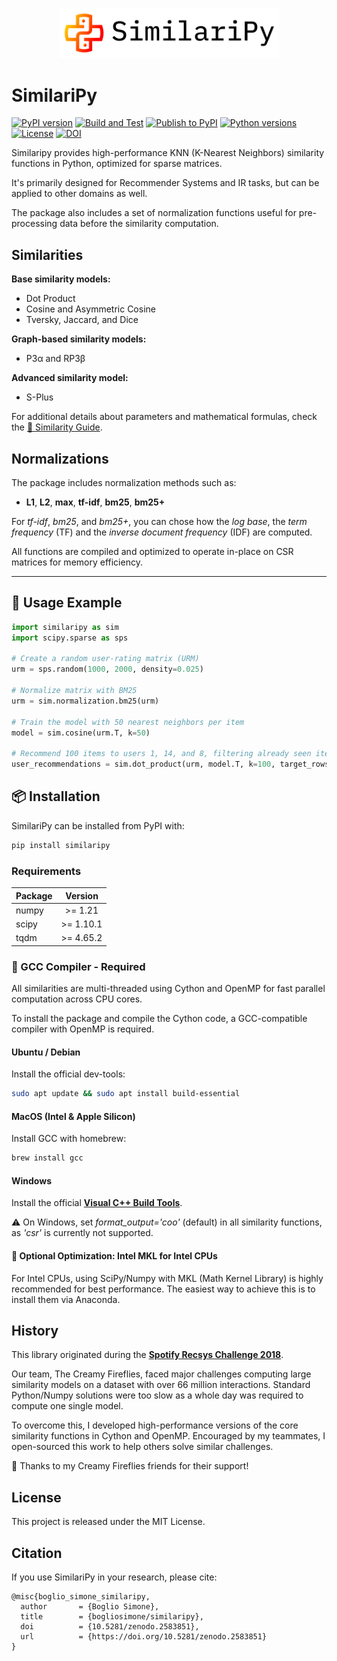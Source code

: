 <p align="center">
  <img src="https://raw.githubusercontent.com/bogliosimone/similaripy/master/logo.png" alt="similaripy" width="350"/>
</p>

# SimilariPy

[![PyPI version](https://img.shields.io/pypi/v/similaripy.svg?logo=pypi&logoColor=white)](https://pypi.org/project/similaripy/)
[![Build and Test](https://github.com/bogliosimone/similaripy/actions/workflows/python-package.yml/badge.svg)](https://github.com/bogliosimone/similaripy/actions/workflows/python-package.yml)
[![Publish to PyPI](https://github.com/bogliosimone/similaripy/actions/workflows/pypi-publish.yml/badge.svg)](https://github.com/bogliosimone/similaripy/actions/workflows/pypi-publish.yml)
[![Python versions](https://img.shields.io/pypi/pyversions/similaripy.svg?logo=python&logoColor=white)](https://pypi.org/project/similaripy/)
[![License](https://img.shields.io/github/license/bogliosimone/similaripy.svg)](https://github.com/bogliosimone/similaripy/blob/master/LICENSE)
[![DOI](https://zenodo.org/badge/DOI/10.5281/zenodo.2583851.svg)](https://doi.org/10.5281/zenodo.2583851)


Similaripy provides high-performance KNN (K-Nearest Neighbors) similarity functions in Python, optimized for sparse matrices. 

It's primarily designed for Recommender Systems and IR tasks, but can be applied to other domains as well.

The package also includes a set of normalization functions useful for pre-processing data before the similarity computation.

## Similarities

**Base similarity models:**

- Dot Product
- Cosine and Asymmetric Cosine
- Tversky, Jaccard, and Dice

**Graph-based similarity models:**

- P3&alpha; and RP3&beta;

**Advanced similarity model:**

- S-Plus

For additional details about parameters and mathematical formulas, check the [📘 Similarity Guide](docs/guide.md).

## Normalizations

The package includes normalization methods such as:

- **L1**, **L2**, **max**, **tf-idf**, **bm25**, **bm25+**

For *tf-idf*, *bm25*, and *bm25+*, you can chose how the *log base*, the *term frequency* (TF) and the *inverse document frequency* (IDF) are computed.

All functions are compiled and optimized to operate in-place on CSR matrices for memory efficiency.

---

## 🚀 Usage Example

```python
import similaripy as sim
import scipy.sparse as sps

# Create a random user-rating matrix (URM)
urm = sps.random(1000, 2000, density=0.025)

# Normalize matrix with BM25
urm = sim.normalization.bm25(urm)

# Train the model with 50 nearest neighbors per item 
model = sim.cosine(urm.T, k=50)

# Recommend 100 items to users 1, 14, and 8, filtering already seen items
user_recommendations = sim.dot_product(urm, model.T, k=100, target_rows=[1, 14, 8], filter_cols=urm)
```

## 📦 Installation

SimilariPy can be installed from PyPI with:

```cmd
pip install similaripy
```

### Requirements

| Package                         | Version        |
| --------------------------------|:--------------:|
| numpy                           |   >= 1.21      |
| scipy                           |   >= 1.10.1    |
| tqdm                            |   >= 4.65.2    |

### 🔧 GCC Compiler - Required

All similarities are multi-threaded using Cython and OpenMP for fast parallel computation across CPU cores.

To install the package and compile the Cython code, a GCC-compatible compiler with OpenMP is required.

#### Ubuntu / Debian

Install the official dev-tools:

```bash
sudo apt update && sudo apt install build-essential
```

#### MacOS (Intel & Apple Silicon)

Install GCC with homebrew:

```bash
brew install gcc
```

#### Windows

Install the official **[Visual C++ Build Tools](https://visualstudio.microsoft.com/en/visual-cpp-build-tools/)**.

⚠️ On Windows, set *format_output='coo'* (default) in all similarity functions, as *'csr'* is currently not supported.


#### 🧠 Optional Optimization: Intel MKL for Intel CPUs

For Intel CPUs, using SciPy/Numpy with MKL (Math Kernel Library) is highly recommended for best performance.
The easiest way to achieve this is to install them via Anaconda.

## History

This library originated during the **[Spotify Recsys Challenge 2018](https://research.atspotify.com/publications/recsys-challenge-2018-automatic-music-playlist-continuation/)**.

Our team, The Creamy Fireflies, faced major challenges computing large similarity models on a dataset with over 66 million interactions. Standard Python/Numpy solutions were too slow as a whole day was required to compute one single model.

To overcome this, I developed high-performance versions of the core similarity functions in Cython and OpenMP. Encouraged by my teammates, I open-sourced this work to help others solve similar challenges.

🙏 Thanks to my Creamy Fireflies friends for their support!

## License

This project is released under the MIT License.

## Citation

If you use SimilariPy in your research, please cite:

```text
@misc{boglio_simone_similaripy,
  author       = {Boglio Simone},
  title        = {bogliosimone/similaripy},
  doi          = {10.5281/zenodo.2583851},
  url          = {https://doi.org/10.5281/zenodo.2583851}
}
```
